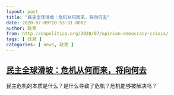 ```yaml
---
layout: post
title: "民主全球滑坡：危机从何而来，将向何去"
date: 2020-07-09T10:53:31.000Z
author: 政見
from: http://cnpolitics.org/2020/07/opinion-democracy-crisis/
tags: [ 政見 ]
categories: [ news, 政見 ]
---
```

<!--1594292011000-->
[民主全球滑坡：危机从何而来，将向何去](http://cnpolitics.org/2020/07/opinion-democracy-crisis/)
------

<div>
民主危机的本质是什么？是什么导致了危机？危机能够被解决吗？
</div>
